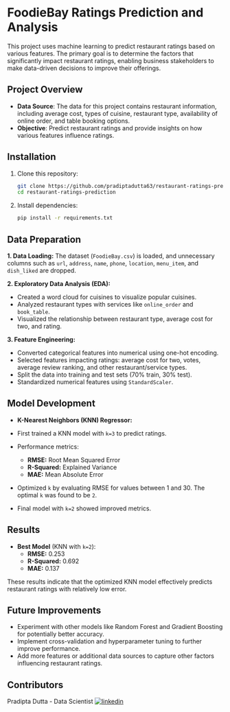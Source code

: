 # FoodieBay Ratings Prediction and Analysis

This project uses machine learning to predict restaurant ratings based on various features. The primary goal is to determine the factors that significantly impact restaurant ratings, enabling business stakeholders to make data-driven decisions to improve their offerings.

## Project Overview

- **Data Source**: The data for this project contains restaurant information, including average cost, types of cuisine, restaurant type, availability of online order, and table booking options.
- **Objective**: Predict restaurant ratings and provide insights on how various features influence ratings.

## Installation

1. Clone this repository:
   ```bash
   git clone https://github.com/pradiptadutta63/restaurant-ratings-prediction.git
   cd restaurant-ratings-prediction
   ```
   
2. Install dependencies:
   ```bash
   pip install -r requirements.txt
   ```

## Data Preparation

**1. Data Loading:** The dataset (```FoodieBay.csv```) is loaded, and unnecessary columns such as ```url```, ```address```, ```name```, ```phone```, ```location```,
```menu_item```, and ```dish_liked``` are dropped.

**2. Exploratory Data Analysis (EDA):**
   - Created a word cloud for cuisines to visualize popular cuisines.
   - Analyzed restaurant types with services like ```online_order``` and ```book_table```.
   - Visualized the relationship between restaurant type, average cost for two, and rating.

**3. Feature Engineering:**
   - Converted categorical features into numerical using one-hot encoding.
   - Selected features impacting ratings: average cost for two, votes, average review ranking, and other restaurant/service types.
   - Split the data into training and test sets (70% train, 30% test).
   - Standardized numerical features using ```StandardScaler```.

## Model Development

- **K-Nearest Neighbors (KNN) Regressor:**

- First trained a KNN model with ```k=3``` to predict ratings.
- Performance metrics:

   - **RMSE:** Root Mean Squared Error
   - **R-Squared:** Explained Variance
   - **MAE:** Mean Absolute Error

- Optimized `k` by evaluating RMSE for values between 1 and 30. The optimal `k` was found to be `2`.
- Final model with `k=2` showed improved metrics.

## Results
- **Best Model** (KNN with `k=2`):
   - **RMSE:** 0.253
   - **R-Squared:** 0.692
   - **MAE:** 0.137

These results indicate that the optimized KNN model effectively predicts restaurant ratings with relatively low error.

## Future Improvements

- Experiment with other models like Random Forest and Gradient Boosting for potentially better accuracy.
- Implement cross-validation and hyperparameter tuning to further improve performance.
- Add more features or additional data sources to capture other factors influencing restaurant ratings.

## Contributors
Pradipta Dutta - Data Scientist
[![linkedin](https://img.shields.io/badge/linkedin-0A66C2?style=for-the-badge&logo=linkedin&logoColor=white)](https://www.linkedin.com/in/pradiptadutta63)
